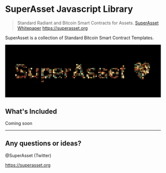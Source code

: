 # SuperAsset Javascript Library
>
> Standard Radiant and Bitcoin Smart Contracts for Assets.
> [SuperAsset Whitepaper](https://bitcoinfiles.org/t/e322358ca18564fc70d6af96d4fdc31aeedcd40168347b00c01d461cbbd4a2c9)
> https://superasset.org

SuperAsset is a collection of Standard Bitcoin Smart Contract Templates.


![header](header.png)

## What's Included

Coming soon

-----------

## Any questions or ideas?

@SuperAsset (Twitter)

https://superasset.org

